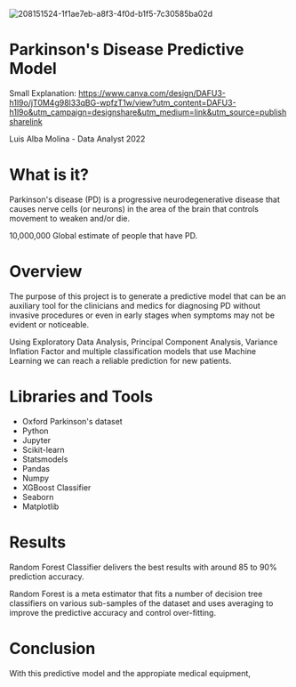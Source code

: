
![208151524-1f1ae7eb-a8f3-4f0d-b1f5-7c30585ba02d](https://user-images.githubusercontent.com/115581351/208153699-dea2f2be-ab5e-4e89-b846-ed4737338d21.jpg)

# Parkinson's Disease Predictive Model

Small Explanation: https://www.canva.com/design/DAFU3-h1l9o/jT0M4g98l33qBG-wpfzT1w/view?utm_content=DAFU3-h1l9o&utm_campaign=designshare&utm_medium=link&utm_source=publishsharelink

Luis Alba Molina - Data Analyst 2022

# What is it?

Parkinson's disease (PD) is a progressive neurodegenerative disease that causes nerve cells (or neurons) in the area of the brain that controls movement to weaken and/or die.

10,000,000 Global estimate of people that have PD.

# Overview

The purpose of this project is to generate a predictive model that can be an auxiliary tool for the clinicians and medics for diagnosing PD without invasive procedures or even in early stages when symptoms may not be evident or noticeable.

Using Exploratory Data Analysis, Principal Component Analysis, Variance Inflation Factor and multiple classification models that use Machine Learning we can reach a reliable prediction for new patients.

# Libraries and Tools

* Oxford Parkinson's dataset
* Python
* Jupyter
* Scikit-learn
* Statsmodels
* Pandas
* Numpy
* XGBoost Classifier
* Seaborn
* Matplotlib

# Results

Random Forest Classifier delivers the best results with around 85 to 90% prediction accuracy.

Random Forest is a meta estimator that fits a number of decision tree classifiers on various sub-samples of the dataset and uses averaging to improve the predictive accuracy and control over-fitting.

# Conclusion

With this predictive model and the appropiate medical equipment, 









